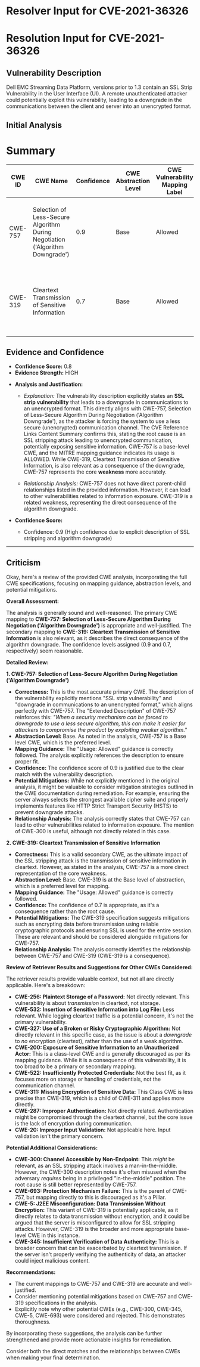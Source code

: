 # Resolver Input for CVE-2021-36326

# Resolution Input for CVE-2021-36326

## Vulnerability Description
Dell EMC Streaming Data Platform, versions prior to 1.3 contain an SSL Strip Vulnerability in the User Interface (UI). A remote unauthenticated attacker could potentially exploit this vulnerability, leading to a downgrade in the communications between the client and server into an unencrypted format.

## Initial Analysis
# Summary
| CWE ID | CWE Name | Confidence | CWE Abstraction Level | CWE Vulnerability Mapping Label | CWE-Vulnerability Mapping Notes |
|---|---|---|---|---|---|
| CWE-757 | Selection of Less-Secure Algorithm During Negotiation ('Algorithm Downgrade') | 0.9 | Base | Allowed | Primary CWE: The vulnerability allows an attacker to force the use of a less secure algorithm. |
| CWE-319 | Cleartext Transmission of Sensitive Information | 0.7 | Base | Allowed | Secondary CWE: Downgrading to an unencrypted format results in cleartext transmission. |

## Evidence and Confidence

*   **Confidence Score:** 0.8
*   **Evidence Strength:** HIGH

- **Analysis and Justification:**  
  - *Explanation:* The vulnerability description explicitly states an **SSL strip vulnerability** that leads to a downgrade in communications to an unencrypted format. This directly aligns with CWE-757, Selection of Less-Secure Algorithm During Negotiation ('Algorithm Downgrade'), as the attacker is forcing the system to use a less secure (unencrypted) communication channel. The CVE Reference Links Content Summary confirms this, stating the root cause is an SSL stripping attack leading to unencrypted communication, potentially exposing sensitive information. CWE-757 is a base-level CWE, and the MITRE mapping guidance indicates its usage is ALLOWED. While CWE-319, Cleartext Transmission of Sensitive Information, is also relevant as a consequence of the downgrade, CWE-757 represents the core **weakness** more accurately.
  
  - *Relationship Analysis:* CWE-757 does not have direct parent-child relationships listed in the provided information. However, it can lead to other vulnerabilities related to information exposure. CWE-319 is a related weakness, representing the direct consequence of the algorithm downgrade.

- **Confidence Score:**  
  - Confidence: 0.9 (High confidence due to explicit description of SSL stripping and algorithm downgrade)

---

## Criticism
Okay, here's a review of the provided CWE analysis, incorporating the full CWE specifications, focusing on mapping guidance, abstraction levels, and potential mitigations.

**Overall Assessment:**

The analysis is generally sound and well-reasoned. The primary CWE mapping to **CWE-757: Selection of Less-Secure Algorithm During Negotiation ('Algorithm Downgrade')** is appropriate and well-justified.  The secondary mapping to **CWE-319: Cleartext Transmission of Sensitive Information** is also relevant, as it describes the direct consequence of the algorithm downgrade. The confidence levels assigned (0.9 and 0.7, respectively) seem reasonable.

**Detailed Review:**

**1. CWE-757: Selection of Less-Secure Algorithm During Negotiation ('Algorithm Downgrade')**

*   **Correctness:** This is the most accurate primary CWE. The description of the vulnerability explicitly mentions "SSL strip vulnerability" and "downgrade in communications to an unencrypted format," which aligns perfectly with CWE-757.  The "Extended Description" of CWE-757 reinforces this: *"When a security mechanism can be forced to downgrade to use a less secure algorithm, this can make it easier for attackers to compromise the product by exploiting weaker algorithm."*
*   **Abstraction Level:** Base.  As noted in the analysis, CWE-757 is a Base level CWE, which is the preferred level.
*   **Mapping Guidance:**  The "Usage: Allowed" guidance is correctly followed. The analysis explicitly references the description to ensure proper fit.
*   **Confidence:** The confidence score of 0.9 is justified due to the clear match with the vulnerability description.
*   **Potential Mitigations:** While not explicitly mentioned in the original analysis, it might be valuable to consider mitigation strategies outlined in the CWE documentation during remediation. For example, ensuring the server always selects the strongest available cipher suite and properly implements features like HTTP Strict Transport Security (HSTS) to prevent downgrade attacks.
*   **Relationship Analysis:** The analysis correctly states that CWE-757 can lead to other vulnerabilities related to information exposure. The mention of CWE-300 is useful, although not directly related in this case.

**2. CWE-319: Cleartext Transmission of Sensitive Information**

*   **Correctness:** This is a valid secondary CWE, as the ultimate impact of the SSL stripping attack is the transmission of sensitive information in cleartext. However, as stated in the analysis, CWE-757 is a more direct representation of the core weakness.
*   **Abstraction Level:** Base. CWE-319 is at the Base level of abstraction, which is a preferred level for mapping.
*   **Mapping Guidance:** The "Usage: Allowed" guidance is correctly followed.
*   **Confidence:** The confidence of 0.7 is appropriate, as it's a consequence rather than the root cause.
*   **Potential Mitigations:** The CWE-319 specification suggests mitigations such as encrypting data before transmission using reliable cryptographic protocols and ensuring SSL is used for the entire session. These are relevant and should be considered alongside mitigations for CWE-757.
*   **Relationship Analysis:** The analysis correctly identifies the relationship between CWE-757 and CWE-319 (CWE-319 is a consequence).

**Review of Retriever Results and Suggestions for Other CWEs Considered:**

The retriever results provide valuable context, but not all are directly applicable. Here's a breakdown:

*   **CWE-256: Plaintext Storage of a Password:** Not directly relevant. This vulnerability is about *transmission* in cleartext, not storage.
*   **CWE-532: Insertion of Sensitive Information into Log File:** Less relevant. While logging cleartext traffic is a potential concern, it's not the primary vulnerability.
*   **CWE-327: Use of a Broken or Risky Cryptographic Algorithm:** Not directly relevant in this specific case, as the issue is about a *downgrade* to *no* encryption (cleartext), rather than the use of a weak algorithm.
*   **CWE-200: Exposure of Sensitive Information to an Unauthorized Actor:**  This is a class-level CWE and is generally discouraged as per its mapping guidance. While it is a consequence of this vulnerability, it is too broad to be a primary or secondary mapping.
*   **CWE-522: Insufficiently Protected Credentials:** Not the best fit, as it focuses more on storage or handling of credentials, not the communication channel.
*   **CWE-311: Missing Encryption of Sensitive Data:** This Class CWE is less precise than CWE-319, which is a child of CWE-311 and applies more directly.
*   **CWE-287: Improper Authentication:**  Not directly related. Authentication might be compromised through the cleartext channel, but the core issue is the lack of encryption during communication.
*   **CWE-20: Improper Input Validation:**  Not applicable here. Input validation isn't the primary concern.

**Potential Additional Considerations:**

*   **CWE-300: Channel Accessible by Non-Endpoint:** This *might* be relevant, as an SSL stripping attack involves a man-in-the-middle. However, the CWE-300 description notes it's often misused when the adversary *requires* being in a privileged "in-the-middle" position. The root cause is still better represented by CWE-757.
*   **CWE-693: Protection Mechanism Failure:** This is the parent of CWE-757, but mapping directly to this is discouraged as it's a Pillar.
*   **CWE-5: J2EE Misconfiguration: Data Transmission Without Encryption:** This variant of CWE-319 is potentially applicable, as it directly relates to data transmission without encryption, and it could be argued that the server is misconfigured to allow for SSL stripping attacks. However, CWE-319 is the broader and more appropriate base-level CWE in this instance.
* **CWE-345: Insufficient Verification of Data Authenticity:** This is a broader concern that can be exacerbated by cleartext transmission. If the server isn't properly verifying the authenticity of data, an attacker could inject malicious content.

**Recommendations:**

*   The current mappings to CWE-757 and CWE-319 are accurate and well-justified.
*   Consider mentioning potential mitigations based on CWE-757 and CWE-319 specifications in the analysis.
*   Explicitly note why other potential CWEs (e.g., CWE-300, CWE-345, CWE-5, CWE-693) were considered and rejected. This demonstrates thoroughness.

By incorporating these suggestions, the analysis can be further strengthened and provide more actionable insights for remediation.

Consider both the direct matches and the relationships between CWEs
when making your final determination.
        